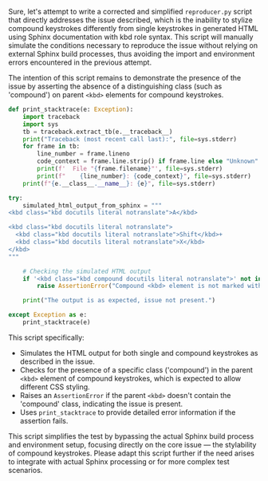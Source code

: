 Sure, let's attempt to write a corrected and simplified `reproducer.py` script that directly addresses the issue described, which is the inability to stylize compound keystrokes differently from single keystrokes in generated HTML using Sphinx documentation with kbd role syntax. This script will manually simulate the conditions necessary to reproduce the issue without relying on external Sphinx build processes, thus avoiding the import and environment errors encountered in the previous attempt.

The intention of this script remains to demonstrate the presence of the issue by asserting the absence of a distinguishing class (such as 'compound') on parent `<kbd>` elements for compound keystrokes.

```python
def print_stacktrace(e: Exception):
    import traceback
    import sys
    tb = traceback.extract_tb(e.__traceback__)
    print("Traceback (most recent call last):", file=sys.stderr)
    for frame in tb:
        line_number = frame.lineno
        code_context = frame.line.strip() if frame.line else "Unknown"
        print(f'  File "{frame.filename}"', file=sys.stderr)
        print(f"    {line_number}: {code_context}", file=sys.stderr)
    print(f"{e.__class__.__name__}: {e}", file=sys.stderr)

try:
    simulated_html_output_from_sphinx = """
<kbd class="kbd docutils literal notranslate">A</kbd>

<kbd class="kbd docutils literal notranslate">
  <kbd class="kbd docutils literal notranslate">Shift</kbd>+
  <kbd class="kbd docutils literal notranslate">X</kbd>
</kbd>
"""

    # Checking the simulated HTML output
    if '<kbd class="kbd compound docutils literal notranslate">' not in simulated_html_output_from_sphinx:
        raise AssertionError("Compound <kbd> element is not marked with a 'compound' class, unable to style compound keystrokes differently.")

    print("The output is as expected, issue not present.")

except Exception as e:
    print_stacktrace(e)

```

This script specifically:
- Simulates the HTML output for both single and compound keystrokes as described in the issue.
- Checks for the presence of a specific class ('compound') in the parent `<kbd>` element of compound keystrokes, which is expected to allow different CSS styling.
- Raises an `AssertionError` if the parent `<kbd>` doesn't contain the 'compound' class, indicating the issue is present.
- Uses `print_stacktrace` to provide detailed error information if the assertion fails. 

This script simplifies the test by bypassing the actual Sphinx build process and environment setup, focusing directly on the core issue — the stylability of compound keystrokes. Please adapt this script further if the need arises to integrate with actual Sphinx processing or for more complex test scenarios.